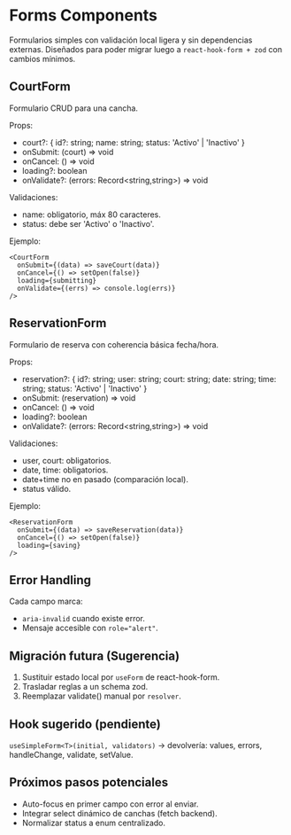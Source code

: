 # Forms Components

Formularios simples con validación local ligera y sin dependencias externas. Diseñados para poder migrar luego a `react-hook-form + zod` con cambios mínimos.

## CourtForm
Formulario CRUD para una cancha.

Props:
- court?: { id?: string; name: string; status: 'Activo' | 'Inactivo' }
- onSubmit: (court) => void
- onCancel: () => void
- loading?: boolean
- onValidate?: (errors: Record<string,string>) => void

Validaciones:
- name: obligatorio, máx 80 caracteres.
- status: debe ser 'Activo' o 'Inactivo'.

Ejemplo:
```tsx
<CourtForm
  onSubmit={(data) => saveCourt(data)}
  onCancel={() => setOpen(false)}
  loading={submitting}
  onValidate={(errs) => console.log(errs)}
/>
```

## ReservationForm
Formulario de reserva con coherencia básica fecha/hora.

Props:
- reservation?: { id?: string; user: string; court: string; date: string; time: string; status: 'Activo' | 'Inactivo' }
- onSubmit: (reservation) => void
- onCancel: () => void
- loading?: boolean
- onValidate?: (errors: Record<string,string>) => void

Validaciones:
- user, court: obligatorios.
- date, time: obligatorios.
- date+time no en pasado (comparación local). 
- status válido.

Ejemplo:
```tsx
<ReservationForm
  onSubmit={(data) => saveReservation(data)}
  onCancel={() => setOpen(false)}
  loading={saving}
/>
```

## Error Handling
Cada campo marca:
- `aria-invalid` cuando existe error.
- Mensaje accesible con `role="alert"`.

## Migración futura (Sugerencia)
1. Sustituir estado local por `useForm` de react-hook-form.
2. Trasladar reglas a un schema zod.
3. Reemplazar validate() manual por `resolver`.

## Hook sugerido (pendiente)
`useSimpleForm<T>(initial, validators)` -> devolvería: values, errors, handleChange, validate, setValue.

## Próximos pasos potenciales
- Auto-focus en primer campo con error al enviar.
- Integrar select dinámico de canchas (fetch backend).
- Normalizar status a enum centralizado.
